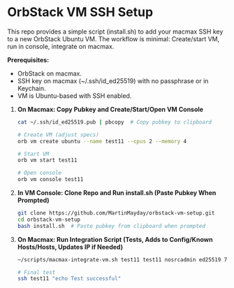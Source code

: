 # OrbStack VM SSH Setup

This repo provides a simple script (install.sh) to add your macmax SSH key to a new OrbStack Ubuntu VM. The workflow is minimal: Create/start VM, run in console, integrate on macmax.

**Prerequisites:**
- OrbStack on macmax.
- SSH key on macmax (~/.ssh/id_ed25519) with no passphrase or in Keychain.
- VM is Ubuntu-based with SSH enabled.

1. **On Macmax: Copy Pubkey and Create/Start/Open VM Console**
   ```bash
   cat ~/.ssh/id_ed25519.pub | pbcopy  # Copy pubkey to clipboard

   # Create VM (adjust specs)
   orb vm create ubuntu --name test11 --cpus 2 --memory 4

   # Start VM
   orb vm start test11

   # Open console
   orb vm console test11
   ```

2. **In VM Console: Clone Repo and Run install.sh (Paste Pubkey When Prompted)**
   ```bash
   git clone https://github.com/MartinMayday/orbstack-vm-setup.git
   cd orbstack-vm-setup
   bash install.sh  # Paste pubkey from clipboard when prompted
   ```

3. **On Macmax: Run Integration Script (Tests, Adds to Config/Known Hosts/Hosts, Updates IP if Needed)**
   ```bash
   ~/scripts/macmax-integrate-vm.sh test11 test11 nosrcadmin ed25519 717 198.19.249.0/24

   # Final test
   ssh test11 "echo Test successful"
   ```
